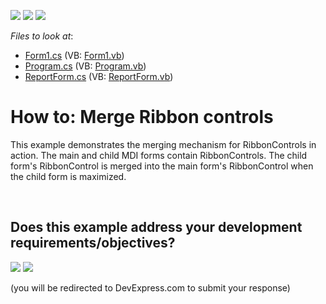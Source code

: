 <!-- default badges list -->
[![](https://img.shields.io/badge/Open_in_DevExpress_Support_Center-FF7200?style=flat-square&logo=DevExpress&logoColor=white)](https://supportcenter.devexpress.com/ticket/details/E1917)
[![](https://img.shields.io/badge/📖_How_to_use_DevExpress_Examples-e9f6fc?style=flat-square)](https://docs.devexpress.com/GeneralInformation/403183)
[![](https://img.shields.io/badge/💬_Leave_Feedback-feecdd?style=flat-square)](#does-this-example-address-your-development-requirementsobjectives)
<!-- default badges end -->
<!-- default file list -->
*Files to look at*:

* [Form1.cs](./CS/RibbonMerging/Form1.cs) (VB: [Form1.vb](./VB/RibbonMerging/Form1.vb))
* [Program.cs](./CS/RibbonMerging/Program.cs) (VB: [Program.vb](./VB/RibbonMerging/Program.vb))
* [ReportForm.cs](./CS/RibbonMerging/ReportForm.cs) (VB: [ReportForm.vb](./VB/RibbonMerging/ReportForm.vb))
<!-- default file list end -->
# How to: Merge Ribbon controls


<p>This example demonstrates the merging mechanism for RibbonControls in action. The main and child MDI forms contain RibbonControls. The child form's RibbonControl is merged into the main form's RibbonControl when the child form is maximized.</p>

<br/>


<!-- feedback -->
## Does this example address your development requirements/objectives?

[<img src="https://www.devexpress.com/support/examples/i/yes-button.svg"/>](https://www.devexpress.com/support/examples/survey.xml?utm_source=github&utm_campaign=winforms-ribbon-merge-mdi&~~~was_helpful=yes) [<img src="https://www.devexpress.com/support/examples/i/no-button.svg"/>](https://www.devexpress.com/support/examples/survey.xml?utm_source=github&utm_campaign=winforms-ribbon-merge-mdi&~~~was_helpful=no)

(you will be redirected to DevExpress.com to submit your response)
<!-- feedback end -->

